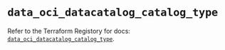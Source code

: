 # `data_oci_datacatalog_catalog_type`

Refer to the Terraform Registory for docs: [`data_oci_datacatalog_catalog_type`](https://registry.terraform.io/providers/oracle/oci/6.18.0/docs/data-sources/datacatalog_catalog_type).
